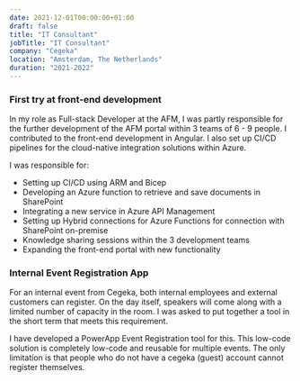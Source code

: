 ```yaml
---
date: 2021-12-01T00:00:00+01:00
draft: false
title: "IT Consultant"
jobTitle: "IT Consultant"
company: "Cegeka"
location: "Amsterdam, The Netherlands"
duration: "2021-2022"
---
```

### First try at front-end development

In my role as Full-stack Developer at the AFM, I was partly responsible for the further development of the AFM portal within 3 teams of 6 - 9 people. I contributed to the front-end development in Angular. I also set up CI/CD pipelines for the cloud-native integration solutions within Azure.

I was responsible for:
- Setting up CI/CD using ARM and Bicep
- Developing an Azure function to retrieve and save documents in SharePoint
- Integrating a new service in Azure API Management
- Setting up Hybrid connections for Azure Functions for connection with SharePoint on-premise
- Knowledge sharing sessions within the 3 development teams
- Expanding the front-end portal with new functionality

### Internal Event Registration App

For an internal event from Cegeka, both internal employees and external customers can register. On the day itself, speakers will come along with a limited number of capacity in the room. I was asked to put together a tool in the short term that meets this requirement.

I have developed a PowerApp Event Registration tool for this. This low-code solution is completely low-code and reusable for multiple events. The only limitation is that people who do not have a cegeka (guest) account cannot register themselves.